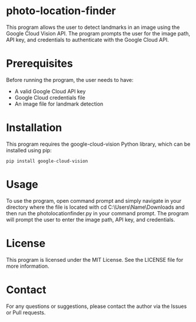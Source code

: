 # photo-location-finder
This program allows the user to detect landmarks in an image using the Google Cloud Vision API. The program prompts the user for the image path, API key, and credentials to authenticate with the Google Cloud API.

# Prerequisites

Before running the program, the user needs to have:

* A valid Google Cloud API key
* Google Cloud credentials file
* An image file for landmark detection
    
# Installation

This program requires the google-cloud-vision Python library, which can be installed using pip:

```pip install google-cloud-vision```

# Usage

To use the program, open command prompt and simply navigate in your directory where the file is located with cd C:\Users\Name\Downloads and then run the photolocationfinder.py in your command prompt. The program will prompt the user to enter the image path, API key, and credentials.

# License

This program is licensed under the MIT License. See the LICENSE file for more information.

# Contact

For any questions or suggestions, please contact the author via the Issues or Pull requests.
